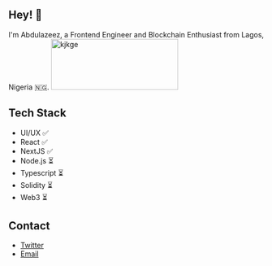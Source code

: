 ## Hey! 👋
I'm Abdulazeez, a Frontend Engineer and Blockchain Enthusiast from Lagos, Nigeria 🇳🇬. 
<img src="https://images.app.goo.gl/nUZLiM8dBAvXQFax9" alt="kjkge" height="100" width="250"/>
## Tech Stack
-  UI/UX  ️✅
-  React ️✅
-  NextJS ✅
-  Node.js  ⏳
-  Typescript  ⏳
-  Solidity ⏳
-  Web3 ⏳

## Contact
- [Twitter](https://twitter.com/dejidev)
- [Email](adeyigaabdulazeez@gmail.com) 
